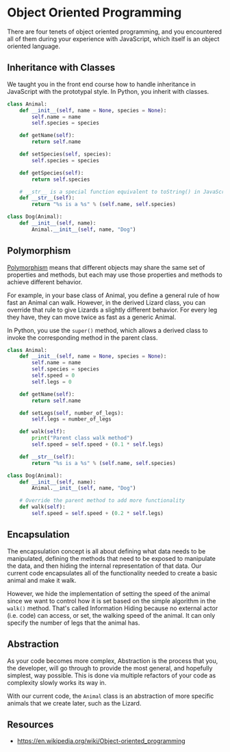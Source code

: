 # Object Oriented Programming

There are four tenets of object oriented programming, and you encountered all of them during your experience with JavaScript, which itself is an object oriented language.


## Inheritance with Classes

We taught you in the front end course how to handle inheritance in JavaScript with the prototypal style. In Python, you inherit with classes.

```python
class Animal:
    def __init__(self, name = None, species = None):
        self.name = name
        self.species = species

    def getName(self):
        return self.name

    def setSpecies(self, species):
        self.species = species

    def getSpecies(self):
        return self.species

    # __str__ is a special function equivalent to toString() in JavaScript
    def __str__(self):
        return "%s is a %s" % (self.name, self.species)

class Dog(Animal):
    def __init__(self, name):
        Animal.__init__(self, name, "Dog")
```

## Polymorphism

[Polymorphism](https://en.wikipedia.org/wiki/Polymorphism_(computer_science)) means that different objects may share the same set of properties and methods, but each may use those properties and methods to achieve different behavior.

For example, in your base class of Animal, you define a general rule of how fast an Animal can walk. However, in the derived Lizard class, you can override that rule to give Lizards a slightly different behavior. For every leg they have, they can move twice as fast as a generic Animal.

In Python, you use the `super()` method, which allows a derived class to invoke the corresponding method in the parent class.

```python
class Animal:
    def __init__(self, name = None, species = None):
        self.name = name
        self.species = species
        self.speed = 0
        self.legs = 0

    def getName(self):
        return self.name

    def setLegs(self, number_of_legs):
        self.legs = number_of_legs

    def walk(self):
        print("Parent class walk method")
        self.speed = self.speed + (0.1 * self.legs)

    def __str__(self):
        return "%s is a %s" % (self.name, self.species)

class Dog(Animal):
    def __init__(self, name):
        Animal.__init__(self, name, "Dog")

    # Override the parent method to add more functionality
    def walk(self):
        self.speed = self.speed + (0.2 * self.legs)
```

## Encapsulation

The encapsulation concept is all about defining what data needs to be manipulated, defining the methods that need to be exposed to manipulate the data, and then hiding the internal representation of that data. Our current code encapsulates all of the functionality needed to create a basic animal and make it walk.

However, we hide the implementation of setting the speed of the animal since we want to control how it is set based on the simple algorithm in the `walk()` method.  That's called Information Hiding because no external actor (i.e. code) can access, or set, the walking speed of the animal. It can only specify the number of legs that the animal has.


## Abstraction

As your code becomes more complex, Abstraction is the process that you, the developer, will go through to provide the most general, and hopefully simplest, way possible. This is done via multiple refactors of your code as complexity slowly works its way in.

With our current code, the `Animal` class is an abstraction of more specific animals that we create later, such as the Lizard.


## Resources
* https://en.wikipedia.org/wiki/Object-oriented_programming

